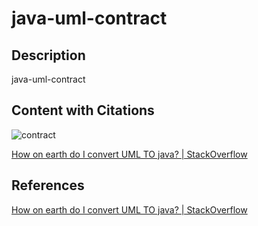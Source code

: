 # java-uml-contract

## Description

java-uml-contract

## Content with Citations

![contract](https://i.stack.imgur.com/c1Dyt.png)

[How on earth do I convert UML TO java? | StackOverflow](https://stackoverflow.com/questions/20531647/how-on-earth-do-i-convert-uml-to-java)

## References

[How on earth do I convert UML TO java? | StackOverflow](https://stackoverflow.com/questions/20531647/how-on-earth-do-i-convert-uml-to-java)
